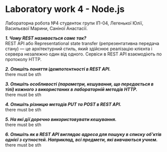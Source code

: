 # Laboratory work 4 - Node.js

Лабораторна робота №4 студенток групи ІП-04, Легенької Юлії, Васильєвої Марини, Саніної Анастасії.

**_1. Чому REST називається саме так?_**
<br/>
REST API або Representational state transfer (репрезентативна передача стану) — це архітектурний стиль, який здійснює реалізацію клієнта і сервера незалежно один від одного. Сервіси в REST API взаємодіють по протоколу HTTP.

**_2. Опишіть поняття ідемпотентності в REST API._**
<br/>
there must be sth

**_3. Опишіть особливості (параметри, кешування, що передається в тілі) кожного з
використаних в лабораторній методів HTTP._**
<br/>
there must be sth

**_4. Опишіть різницю методів PUT та POST в REST API._**
<br/>
there must be sth

**_5. На які дії доречно використовувати кешування._**
<br/>
there must be sth

**_6. Опишіть як в REST API виглядає адреса для пошуку в списку обʼктів однієї з
сутностей. Наприклад, всі предмети, які вивчаються учнем._**
<br/>
there must be sth
